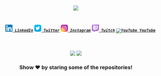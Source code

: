 <h1 align="center">
  <a href="https://git.io/typing-svg">
    <img src="https://readme-typing-svg.herokuapp.com/?lines=Hey!%20How%20you%20doin'?&center=true&size=30">
  </a>
</h1>

<h5 align="center">
  <code>
    <a href="https://www.linkedin.com/in/0xakashsec/" title="LinkedIn Profile"><img height="22" width="22" src="https://github.com/0xAkashsec/0xAkashsec/blob/master/img/linkedin.svg"> LinkedIn</a></code>
  <code><a href="https://twitter.com/0xAkashsec" title="Twitter Profile"><img height="22" width="22" src="https://github.com/0xAkashsec/0xAkashsec/blob/master/img/t.svg"> Twitter</a></code>
  <code><a href="https://www.instagram.com/0xAkashsec" title="Instagram Profile"><img height="22" width="22" src="https://github.com/0xAkashsec/0xAkashsec/blob/master/img/instagram.svg"> Instagram</a></code>
  <code><a href="https://www.twitch.tv/akashsec"><img alt="Twitch" title="Twitch" height="22" width="22" src="https://github.com/0xAkashsec/0xAkashsec/blob/master/img/twitch.svg"> Twitch</a></code>
  <code><a href="https://www.youtube.com/channel/UCi2ga4GJtJL1n-rsQP5dXBA"><img alt="YouTube" title="YouTube" height="22" width="22" src="https://upload.wikimedia.org/wikipedia/commons/thumb/0/09/YouTube_full-color_icon_%282017%29.svg/1280px-YouTube_full-color_icon_%282017%29.svg.png"> YouTube</a></code>
</h5>
<br>
<p align = "center">
  <img src = "https://github-readme-stats.vercel.app/api?username=0xAkashsec&show_icons=true&theme=dark" width = 400>
  <img src = "https://github-readme-streak-stats.herokuapp.com/?user=0xAkashsec&theme=dark&hide_border=true" width = 400>
</p>

<div align="center">

### Show ❤️ by staring some of the repositories!

</div>
